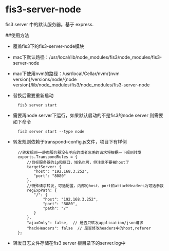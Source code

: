 # fis3-server-node

fis3 server 中的默认服务器。基于 express.



##使用方法
* 覆盖fis3下的fis3-server-node模块

* mac下默认路径：/usr/local/lib/node_modules/fis3/node_modules/fis3-server-node

* mac下使用nvm的路径：/usr/local/Cellar/nvm/{nvm version}/versions/node/{node version}/lib/node_modules/fis3/node_modules/fis3-server-node

* 替换后需要重新启动
		
		fis3 server start

* 需要再node server下运行，如果默认启动的不是fis3的node server 则需要如下命令

		fis3 server start --type node

* 转发规则依赖于transpond-config.js文件，项目下有样例

		//转发规则——静态服务器没有响应的或者忽略的请求将根据一下规则转发
		exports.TranspondRules = {
		    //目标服务器的ip和端口，域名也可，但注意不要被host了
		    targetServer: {
		       "host": "192.168.3.252",
		       "port": "8080"
		    },
		    //特殊请求转发，可选配置，内部的host、port和attachHeaders为可选参数
		    regExpPath: {
		       "/": {
		           "host": "192.168.3.252",
		           "port": "8080",
		           "path": "/"
		       }
		    },  
		    "ajaxOnly": false,  // 是否只转发application/json请求
		    "hackHeaders": false  // 是否修改headers中的host,referer
		};

* 转发日志文件存储在fis3 server 根目录下的server.log中